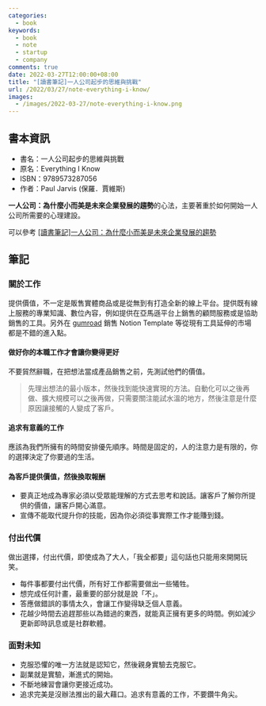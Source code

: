 ```yaml
---
categories:
  - book
keywords:
  - book
  - note
  - startup
  - company
comments: true
date: 2022-03-27T12:00:00+08:00
title: "[讀書筆記]一人公司起步的思維與挑戰"
url: /2022/03/27/note-everything-i-know/
images:
  - /images/2022-03-27/note-everything-i-know.png
---
```


## 書本資訊

- 書名：一人公司起步的思維與挑戰
- 原名：Everything I Know
- ISBN：9789573287056
- 作者：Paul Jarvis (保羅．賈維斯)

**一人公司：為什麼小而美是未來企業發展的趨勢**的心法，主要著重於如何開始一人公司所需要的心理建設。

可以參考 [[讀書筆記]一人公司：為什麼小而美是未來企業發展的趨勢](/2022/04/03/note-company-of-one/)

## 筆記

### 關於工作

提供價值，不一定是販售實體商品或是從無到有打造全新的線上平台。提供既有線上服務的專業知識、數位內容，例如提供在亞馬遜平台上銷售的顧問服務或是協助銷售的工具。另外在 [gumroad](https://gumroad.com/) 銷售 Notion Template 等從現有工具延伸的市場都是不錯的進入點。

#### 做好你的本職工作才會讓你變得更好

不要貿然辭職，在把想法當成產品銷售之前，先測試他們的價值。
> 先理出想法的最小版本，然後找到能快速實現的方法。自動化可以之後再做、擴大規模可以之後再做，只需要關注能試水溫的地方，然後注意是什麼原因讓接觸的人變成了客戶。

#### 追求有意義的工作

應該為我們所擁有的時間安排優先順序。時間是固定的，人的注意力是有限的，你的選擇決定了你要過的生活。

#### 為客戶提供價值，然後換取報酬

- 要真正地成為專家必須以受眾能理解的方式去思考和說話。讓客戶了解你所提供的價值，讓客戶開心滿意。
- 宣傳不能取代提升你的技能，因為你必須從事實際工作才能賺到錢。

### 付出代價

做出選擇，付出代價，即使成為了大人，「我全都要」這句話也只能用來開開玩笑。

- 每件事都要付出代價，所有好工作都需要做出一些犧牲。
- 想完成任何計畫，最重要的部分就是說「不」。
- 答應做錯誤的事情太久，會讓工作變得缺乏個人意義。
- 花越少時間去追趕那些以為錯過的東西，就能真正擁有更多的時間。例如減少更新即時訊息或是社群軟體。

### 面對未知

- 克服恐懼的唯一方法就是認知它，然後親身實驗去克服它。
- 副業就是實驗，漸進式的開始。
- 不斷地練習會讓你更接近成功。
- 追求完美是沒辦法推出的最大藉口。追求有意義的工作，不要鑽牛角尖。
